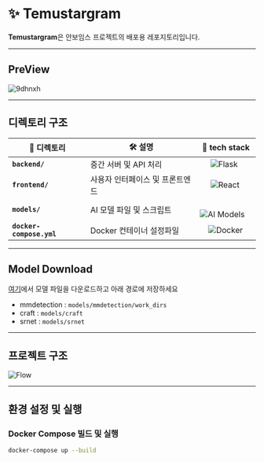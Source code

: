 # ✨ **Temustargram**

**Temustargram**은 안보임스 프로젝트의 배포용 레포지토리입니다.

---

## **PreView**
![9dhnxh](https://github.com/user-attachments/assets/c112defd-ad71-4f4c-b142-c1dc949e9878)


---

## **디렉토리 구조**


| 📂 **디렉토리**         | 🛠️ **설명**                  | 🧩 **tech stack**                |
|-------------------------|------------------------------|----------------------------------|
| **`backend/`**          | 중간 서버 및 API 처리             | &nbsp;&nbsp;&nbsp;&nbsp;&nbsp;![Flask](https://img.shields.io/badge/Flask-000000?logo=flask&logoColor=white)      |
| **`frontend/`**         | 사용자 인터페이스 및 프론트엔드 | &nbsp;&nbsp;&nbsp;&nbsp;&nbsp;![React](https://img.shields.io/badge/React-20232A?logo=react&logoColor=61DAFB)     |
| **`models/`**           | AI 모델 파일 및 스크립트     | &nbsp;&nbsp;&nbsp;&nbsp;![AI Models](https://img.shields.io/badge/Models-FF6F00?logo=pytorch&logoColor=white) |
| **`docker-compose.yml`**| Docker 컨테이너 설정파일         | &nbsp;&nbsp;&nbsp;&nbsp;![Docker](https://img.shields.io/badge/Docker-2496ED?logo=docker&logoColor=white)   |

---

## **Model Download**
[여기](https://drive.google.com/drive/folders/1QVuWFJy_GSyU5vA_94a5pJOfaNVVFgUT?usp=drive_link)에서 모델 파일을 다운로드하고 아래 경로에 저장하세요
* mmdetection : `models/mmdetection/work_dirs` 
* craft : `models/craft` 
* srnet : `models/srnet`

---

## **프로젝트 구조**
![Flow](https://github.com/user-attachments/assets/59041e85-2b15-4492-b067-005e22cb3ced)

---

## **환경 설정 및 실행**

### **Docker Compose 빌드 및 실행**
```bash
docker-compose up --build
```
